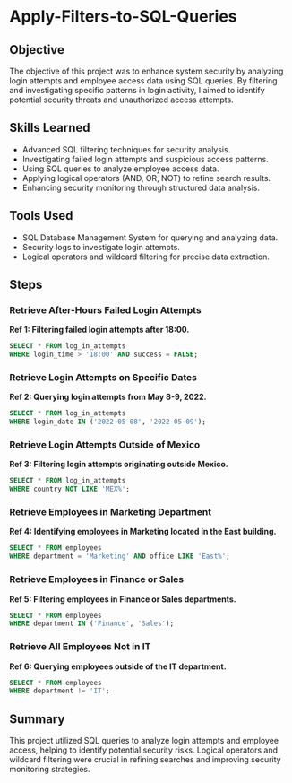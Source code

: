 # Apply-Filters-to-SQL-Queries

## Objective
The objective of this project was to enhance system security by analyzing login attempts and employee access data using SQL queries. By filtering and investigating specific patterns in login activity, I aimed to identify potential security threats and unauthorized access attempts.

## Skills Learned
- Advanced SQL filtering techniques for security analysis.
- Investigating failed login attempts and suspicious access patterns.
- Using SQL queries to analyze employee access data.
- Applying logical operators (AND, OR, NOT) to refine search results.
- Enhancing security monitoring through structured data analysis.

## Tools Used
- SQL Database Management System for querying and analyzing data.
- Security logs to investigate login attempts.
- Logical operators and wildcard filtering for precise data extraction.

## Steps

### Retrieve After-Hours Failed Login Attempts
**Ref 1: Filtering failed login attempts after 18:00.**
```sql
SELECT * FROM log_in_attempts
WHERE login_time > '18:00' AND success = FALSE;
```

### Retrieve Login Attempts on Specific Dates
**Ref 2: Querying login attempts from May 8-9, 2022.**
```sql
SELECT * FROM log_in_attempts
WHERE login_date IN ('2022-05-08', '2022-05-09');
```

### Retrieve Login Attempts Outside of Mexico
**Ref 3: Filtering login attempts originating outside Mexico.**
```sql
SELECT * FROM log_in_attempts
WHERE country NOT LIKE 'MEX%';
```

### Retrieve Employees in Marketing Department
**Ref 4: Identifying employees in Marketing located in the East building.**
```sql
SELECT * FROM employees
WHERE department = 'Marketing' AND office LIKE 'East%';
```

### Retrieve Employees in Finance or Sales
**Ref 5: Filtering employees in Finance or Sales departments.**
```sql
SELECT * FROM employees
WHERE department IN ('Finance', 'Sales');
```

### Retrieve All Employees Not in IT
**Ref 6: Querying employees outside of the IT department.**
```sql
SELECT * FROM employees
WHERE department != 'IT';
```

## Summary
This project utilized SQL queries to analyze login attempts and employee access, helping to identify potential security risks. Logical operators and wildcard filtering were crucial in refining searches and improving security monitoring strategies.
```
